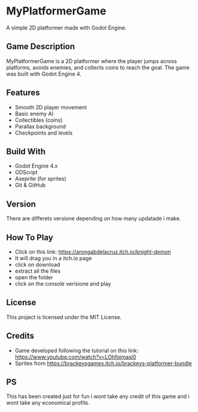 # MyPlatformerGame
A simple 2D platformer made with Godot Engine.

## Game Description

MyPlatformerGame is a 2D platformer where the player jumps across platforms,
avoids enemies, and collects coins to reach the goal.
The game was built with Godot Engine 4.

## Features
- Smooth 2D player movement
- Basic enemy AI
- Collectibles (coins)
- Parallax background
- Checkpoints and levels

## Build With
- Godot Engine 4.x
- GDScript
- Aseprite (for sprites)
- Git & GitHub
## Version
There are differets versione depending on how many updatade i make.

## How To Play

- Click on this link: https://arongabdelacruz.itch.io/knight-demon
- It will drag you in a itch.io page
- click on download
- extract all the files
- open the folder
- click on the console verisione and play 

## License
This project is licensed under the MIT License.

## Credits
- Game developed following the tutorial on this link: https://www.youtube.com/watch?v=LOhfqjmasi0
- Sprites from https://brackeysgames.itch.io/brackeys-platformer-bundle

## PS
This has been created just for fun i wont take any credit of this game and i wont take any economical profits.


